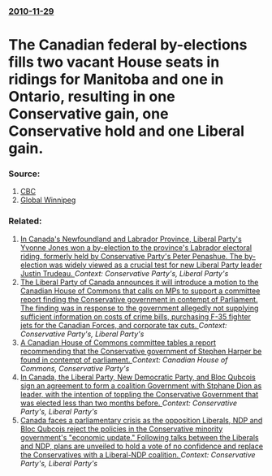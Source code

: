 ### [2010-11-29](/news/2010/11/29/index.md)

# The Canadian federal by-elections fills two vacant House seats in ridings for Manitoba and one in Ontario, resulting in one Conservative gain, one Conservative hold and one Liberal gain. 




### Source:

1. [CBC](http://www.cbc.ca/canada/manitoba/story/2010/11/30/federal-byelections-reax.html)
2. [Global Winnipeg](http://www.globalwinnipeg.com/Liberals+snag+Winnipeg+North+seat+election+surprises+Dauphin/3908077/story.html)

### Related:

1. [In Canada's Newfoundland and Labrador Province, Liberal Party's Yvonne Jones won a by-election to the province's Labrador electoral riding, formerly held by Conservative Party's Peter Penashue. The by-election was widely viewed as a crucial test for new Liberal Party leader Justin Trudeau. ](/news/2013/05/13/in-canada-s-newfoundland-and-labrador-province-liberal-party-s-yvonne-jones-won-a-by-election-to-the-province-s-labrador-electoral-riding.md) _Context: Conservative Party's, Liberal Party's_
2. [The Liberal Party of Canada announces it will introduce a motion to the Canadian House of Commons that calls on MPs to support a committee report finding the Conservative government in contempt of Parliament. The finding was in response to the government allegedly not supplying sufficient information on costs of crime bills, purchasing F-35 fighter jets for the Canadian Forces, and corporate tax cuts. ](/news/2011/03/23/the-liberal-party-of-canada-announces-it-will-introduce-a-motion-to-the-canadian-house-of-commons-that-calls-on-mps-to-support-a-committee-r.md) _Context: Conservative Party's, Liberal Party's_
3. [A Canadian House of Commons committee tables a report recommending that the Conservative government of Stephen Harper be found in contempt of parliament. ](/news/2011/03/21/a-canadian-house-of-commons-committee-tables-a-report-recommending-that-the-conservative-government-of-stephen-harper-be-found-in-contempt-o.md) _Context: Canadian  House of Commons, Conservative Party's_
4. [ In Canada, the Liberal Party, New Democratic Party, and Bloc Qubcois sign an agreement to form a coalition Government with Stphane Dion as leader, with the intention of toppling the Conservative Government that was elected less than two months before. ](/news/2008/12/1/in-canada-the-liberal-party-new-democratic-party-and-bloc-quebecois-sign-an-agreement-to-form-a-coalition-government-with-stephane-dion.md) _Context: Conservative Party's, Liberal Party's_
5. [ Canada faces a parliamentary crisis as the opposition Liberals, NDP and Bloc Qubcois reject the policies in the Conservative minority government's "economic update." Following talks between the Liberals and NDP, plans are unveiled to hold a vote of no confidence and replace the Conservatives with a Liberal-NDP coalition. ](/news/2008/11/28/canada-faces-a-parliamentary-crisis-as-the-opposition-liberals-ndp-and-bloc-quebecois-reject-the-policies-in-the-conservative-minority-gov.md) _Context: Conservative Party's, Liberal Party's_
